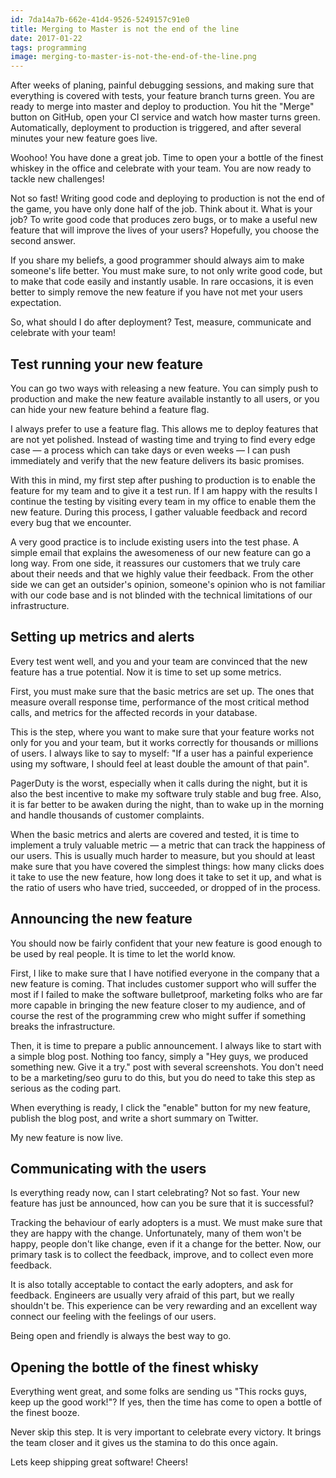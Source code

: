 ```yaml
---
id: 7da14a7b-662e-41d4-9526-5249157c91e0
title: Merging to Master is not the end of the line
date: 2017-01-22
tags: programming
image: merging-to-master-is-not-the-end-of-the-line.png
---
```


After weeks of planing, painful debugging sessions, and making sure that
everything is covered with tests, your feature branch turns green. You are
ready to merge into master and deploy to production. You hit the "Merge" button
on GitHub, open your CI service and watch how master turns green.
Automatically, deployment to production is triggered, and after several minutes
your new feature goes live.

Woohoo! You have done a great job. Time to open your a bottle of the finest
whiskey in the office and celebrate with your team. You are now ready to tackle
new challenges!

Not so fast! Writing good code and deploying to production is not the end of
the game, you have only done half of the job. Think about it. What is your job?
To write good code that produces zero bugs, or to make a useful new feature that
will improve the lives of your users? Hopefully, you choose the second answer.

If you share my beliefs, a good programmer should always aim to make someone's
life better. You must make sure, to not only write good code, but to make
that code easily and instantly usable. In rare occasions, it is even better to
simply remove the new feature if you have not met your users expectation.

So, what should I do after deployment? Test, measure, communicate and
celebrate with your team!

## Test running your new feature

You can go two ways with releasing a new feature. You can simply push to
production and make the new feature available instantly to all users,
or you can hide your new feature behind a feature flag.

I always prefer to use a feature flag. This allows me to deploy features
that are not yet polished. Instead of wasting time and trying to find every edge
case &mdash; a process which can take days or even weeks &mdash; I can push
immediately and verify that the new feature delivers its basic promises.

With this in mind, my first step after pushing to production is to enable the
feature for my team and to give it a test run. If I am happy with the results
I continue the testing by visiting every team in my office to enable them
the new feature. During this process, I gather valuable feedback and record
every bug that we encounter.

A very good practice is to include existing users into the test phase.
A simple email that explains the awesomeness of our new feature can go a
long way. From one side, it reassures our customers that we truly care about
their needs and that we highly value their feedback. From the other side we
can get an outsider's opinion, someone's opinion who is not familiar with our
code base and is not blinded with the technical limitations of our
infrastructure.

## Setting up metrics and alerts

Every test went well, and you and your team are convinced that the new feature
has a true potential. Now it is time to set up some metrics.

First, you must make sure that the basic metrics are set up. The ones that
measure overall response time, performance of the most critical method calls,
and metrics for the affected records in your database.

This is the step, where you want to make sure that your feature works not only
for you and your team, but it works correctly for thousands or millions of
users. I always like to say to myself: "If a user has a painful experience
using my software, I should feel at least double the amount of that pain".

PagerDuty is the worst, especially when it calls during the night, but it is
also the best incentive to make my software truly stable and bug free. Also, it
is far better to be awaken during the night, than to wake up in the morning and
handle thousands of customer complaints.

When the basic metrics and alerts are covered and tested, it is time to
implement a truly valuable metric &mdash; a metric that can track the happiness
of our users. This is usually much harder to measure, but you should at least
make sure that you have covered the simplest things: how many clicks does
it take to use the new feature, how long does it take to set it up, and what is
the ratio of users who have tried, succeeded, or dropped of in the process.

## Announcing the new feature

You should now be fairly confident that your new feature is good enough to be
used by real people. It is time to let the world know.

First, I like to make sure that I have notified everyone in the company that
a new feature is coming. That includes customer support who will suffer the most
if I failed to make the software bulletproof, marketing folks who are far
more capable in bringing the new feature closer to my audience, and of course
the rest of the programming crew who might suffer if something breaks
the infrastructure.

Then, it is time to prepare a public announcement. I always like to start with
a simple blog post. Nothing too fancy, simply a "Hey guys, we produced something
new. Give it a try." post with several screenshots.  You don't need to be a
marketing/seo guru to do this, but you do need to take this step as serious as
the coding part.

When everything is ready, I click the "enable" button for my new feature,
publish the blog post, and write a short summary on Twitter.

My new feature is now live.

## Communicating with the users

Is everything ready now, can I start celebrating? Not so fast. Your new feature
has just be announced, how can you be sure that it is successful?

Tracking the behaviour of early adopters is a must. We must make sure that they
are happy with the change. Unfortunately, many of them won't be happy, people
don't like change, even if it a change for the better. Now, our primary task is
to collect the feedback, improve, and to collect even more feedback.

It is also totally acceptable to contact the early adopters, and ask for
feedback. Engineers are usually very afraid of this part, but we really
shouldn't be. This experience can be very rewarding and an excellent way connect
our feeling with the feelings of our users.

Being open and friendly is always the best way to go.

## Opening the bottle of the finest whisky

Everything went great, and some folks are sending us "This rocks guys, keep
up the good work!"? If yes, then the time has come to open a bottle of the
finest booze.

Never skip this step. It is very important to celebrate every victory. It brings
the team closer and it gives us the stamina to do this once again.

Lets keep shipping great software! Cheers!
